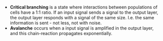 * **Critical branching** is a state where interactions between populations of cells have a 1:1 ratio. If an input signal sends a signal to the output layer, the output layer responds with a signal of the same size. I.e. the same information is sent - not less, not with noise.
* **Avalanche** occurs when a input signal is amplified in the output layer, and this chain-reaction propagates exponentially.